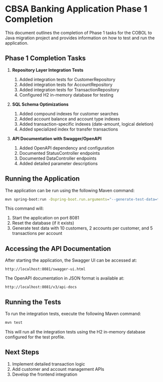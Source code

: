 # CBSA Banking Application Phase 1 Completion

This document outlines the completion of Phase 1 tasks for the COBOL to Java migration project and provides information on how to test and run the application.

## Phase 1 Completion Tasks

1. **Repository Layer Integration Tests**
   1. Added integration tests for CustomerRepository
   2. Added integration tests for AccountRepository
   3. Added integration tests for TransactionRepository
   4. Configured H2 in-memory database for testing

2. **SQL Schema Optimizations**
   1. Added compound indexes for customer searches
   2. Added account balance and account type indexes
   3. Added transaction-specific indexes (date-amount, logical deletion)
   4. Added specialized index for transfer transactions

3. **API Documentation with Swagger/OpenAPI**
   1. Added OpenAPI dependency and configuration
   2. Documented StatusController endpoints
   3. Documented DataController endpoints
   4. Added detailed parameter descriptions

## Running the Application

The application can be run using the following Maven command:

```bash
mvn spring-boot:run -Dspring-boot.run.arguments="--generate-test-data=true --customer-count=10 --accounts-per-customer=2 --transactions-per-account=5 --reset-database=true" -Dspring-boot.run.jvmArguments="-Dserver.port=8081"
```

This command will:
1. Start the application on port 8081
2. Reset the database (if it exists)
3. Generate test data with 10 customers, 2 accounts per customer, and 5 transactions per account

## Accessing the API Documentation

After starting the application, the Swagger UI can be accessed at:

```
http://localhost:8081/swagger-ui.html
```

The OpenAPI documentation in JSON format is available at:

```
http://localhost:8081/v3/api-docs
```

## Running the Tests

To run the integration tests, execute the following Maven command:

```bash
mvn test
```

This will run all the integration tests using the H2 in-memory database configured for the test profile.

## Next Steps

1. Implement detailed transaction logic
2. Add customer and account management APIs
3. Develop the frontend integration
